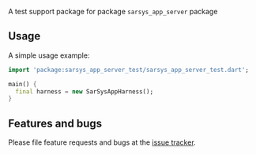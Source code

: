 A test support package for package `sarsys_app_server` package

## Usage

A simple usage example:

```dart
import 'package:sarsys_app_server_test/sarsys_app_server_test.dart';

main() {
  final harness = new SarSysAppHarness();
}
```

## Features and bugs

Please file feature requests and bugs at the [issue tracker][tracker].

[tracker]: http://github.com/DISCOOS/sarsys_backend/issues
